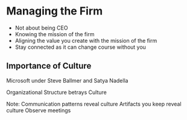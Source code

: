 # Managing the Firm

* Not about being CEO
* Knowing the mission of the firm
* Aligning the value you create with the mission of the firm
* Stay connected as it can change course without you

## Importance of Culture

Microsoft under Steve Ballmer and Satya Nadella

Organizational Structure betrays Culture


Note:
Communication patterns reveal culture
Artifacts you keep reveal culture
Observe meetings